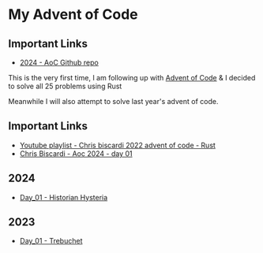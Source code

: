 # My Advent of Code

## Important Links

- [2024 - AoC Github repo](https://github.com/ChristopherBiscardi/advent-of-code/tree/bc5ad528576194355f2fb1b6a03091d8bcd69f76/2024/rust)


This is the very first time, I am following up with [Advent of Code](https://adventofcode.com)
& I decided to solve all 25 problems using Rust

Meanwhile I will also attempt to solve last year's advent of code.

## Important Links
- [Youtube playlist - Chris biscardi 2022 advent of code - Rust](https://www.youtube.com/playlist?list=PLWtPciJ1UMuBNTifxm5ADY65SkAdwoQiL)
- [Chris Biscardi - Aoc 2024 - day 01](https://www.youtube.com/watch?v=HXWnVnwqluQ)


## 2024
- [Day_01 - Historian Hysteria](https://adventofcode.com/2024/day/1)


## 2023

- [Day_01 - Trebuchet](https://adventofcode.com/2023/day/1)


